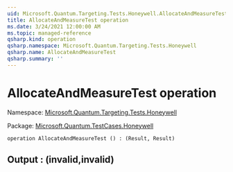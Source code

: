 ```yaml
---
uid: Microsoft.Quantum.Targeting.Tests.Honeywell.AllocateAndMeasureTest
title: AllocateAndMeasureTest operation
ms.date: 3/24/2021 12:00:00 AM
ms.topic: managed-reference
qsharp.kind: operation
qsharp.namespace: Microsoft.Quantum.Targeting.Tests.Honeywell
qsharp.name: AllocateAndMeasureTest
qsharp.summary: ''
---
```


# AllocateAndMeasureTest operation

Namespace: [Microsoft.Quantum.Targeting.Tests.Honeywell](xref:Microsoft.Quantum.Targeting.Tests.Honeywell)

Package: [Microsoft.Quantum.TestCases.Honeywell](https://nuget.org/packages/Microsoft.Quantum.TestCases.Honeywell)




```qsharp
operation AllocateAndMeasureTest () : (Result, Result)
```


## Output : (__invalid<Result>__,__invalid<Result>__)

